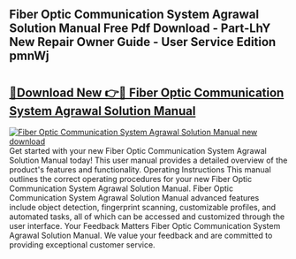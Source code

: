 ## Fiber Optic Communication System Agrawal Solution Manual Free Pdf Download - Part-LhY New Repair Owner Guide - User Service Edition pmnWj

# <h2><a href="http://bc95036.oget.top/?id=Fiber+Optic+Communication+System+Agrawal+Solution+Manual">🔗Download New 👉🔴 Fiber Optic Communication System Agrawal Solution Manual</a></h2>

[![Fiber Optic Communication System Agrawal Solution Manual new download](https://i.imgur.com/5g1atiW.png)](http://bc95036.oget.top/?id=Fiber+Optic+Communication+System+Agrawal+Solution+Manual)
Get started with your new Fiber Optic Communication System Agrawal Solution Manual today! This user manual provides a detailed overview of the product's features and functionality. Operating Instructions This manual outlines the correct operating procedures for your new Fiber Optic Communication System Agrawal Solution Manual. Fiber Optic Communication System Agrawal Solution Manual advanced features include object detection, fingerprint scanning, customizable profiles, and automated tasks, all of which can be accessed and customized through the user interface. Your Feedback Matters Fiber Optic Communication System Agrawal Solution Manual. We value your feedback and are committed to providing exceptional customer service.
